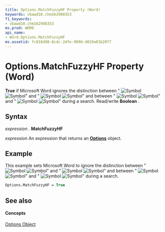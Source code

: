 ```yaml
---
title: Options.MatchFuzzyHF Property (Word)
keywords: vbawd10.chm162988353
f1_keywords:
- vbawd10.chm162988353
ms.prod: WORD
api_name:
- Word.Options.MatchFuzzyHF
ms.assetid: fc818d98-8cdc-2dfe-9898-d019a01b2077
---
```



# Options.MatchFuzzyHF Property (Word)

 **True** if Microsoft Word ignores the distinction between "
![Symbol](./images/fe283_ZA06051762.gif)
![Symbol](.\images\fe284_ZA06051763.gif)" and "
![Symbol](images/fe238_ZA06051718.gif)
![Symbol](images/fe284_ZA06051763.gif)" and between "
![Symbol](images/fe285_ZA06051764.gif)
![Symbol](images/fe284_ZA06051763.gif)" and "
![Symbol](images/fe267_ZA06051746.gif)
![Symbol](images/fe284_ZA06051763.gif)" during a search. Read/write  **Boolean** .


## Syntax

 _expression_ . **MatchFuzzyHF**

 _expression_ An expression that returns an **[Options](options-object-word.md)** object.


## Example

This example sets Microsoft Word to ignore the distinction between "
![Symbol](images/fe283_ZA06051762.gif)
![Symbol](images/fe284_ZA06051763.gif)" and "
![Symbol](images/fe238_ZA06051718.gif)
![Symbol](images/fe284_ZA06051763.gif)" and between "
![Symbol](images/fe285_ZA06051764.gif)
![Symbol](images/fe284_ZA06051763.gif)" and "
![Symbol](images/fe267_ZA06051746.gif)
![Symbol](images/fe284_ZA06051763.gif)" during a search.


```vb
Options.MatchFuzzyHF = True
```


## See also


#### Concepts


[Options Object](options-object-word.md)

